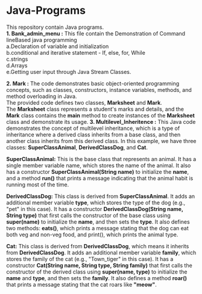 # Java-Programs
This repository contain Java programs. </br>
****1. Bank_admin_menu :**** This file contain the Demonstration of Command lineBased java programming </br>
a.Declaration of variable and initialization </br>
b.conditional and iterative statement - If, else, for, While </br>
c.strings </br>
d.Arrays </br>
e.Getting user input through Java Stream Classes.</br>

****2. Mark :**** The code demonstrates basic object-oriented programming concepts, such as classes, constructors, instance variables, methods, and method overloading in Java.</br>
      The provided code defines two classes, **Marksheet** and **Mark**. </br> The **Marksheet** class represents a student's marks and details, and the **Mark** class contains the **main** method to create instances of the **Marksheet** class and demonstrate its usage.
****3. Multilevel_Inheritence :**** This Java code demonstrates the concept of multilevel inheritance, which is a type of inheritance where a derived class inherits from a base class, and then another class inherits from this derived class. In this example, we have three classes: **SuperClassAnimal**, **DerivedClassDog**, and **Cat**.

**SuperClassAnimal:** This is the base class that represents an animal. It has a single member variable name, which stores the name of the animal. It also has a constructor **SuperClassAnimal(String name)** to initialize the **name**, and a method **run()** that prints a message indicating that the animal habit is running most of the time.

**DerivedClassDog:** This class is derived from **SuperClassAnimal**. It adds an additional member variable **type**, which stores the type of the dog (e.g., "pet" in this case). It has a constructor **DerivedClassDog(String name, String type)** that first calls the constructor of the base class using **super(name)** to initialize the **name**, and then sets the **type**. It also defines two methods: **eats()**, which prints a message stating that the dog can eat both veg and non-veg food, and print(), which prints the animal type.

**Cat:** This class is derived from **DerivedClassDog**, which means it inherits from **DerivedClassDog**. It adds an additional member variable **family**, which stores the family of the cat (e.g., "Town_tiger" in this case). It has a constructor **Cat(String name, String type, String family)** that first calls the constructor of the derived class using **super(name, type)** to initialize the **name** and **type**, and then sets the **family**. It also defines a method **roar()** that prints a message stating that the cat roars like 
**"meow"**.
